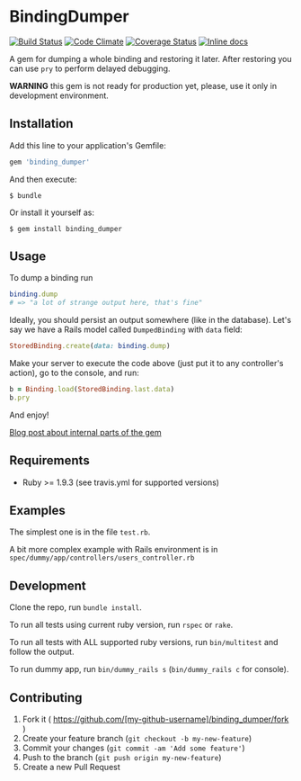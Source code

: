 # BindingDumper

[![Build Status](https://travis-ci.org/iliabylich/binding_dumper.svg?branch=master)](https://travis-ci.org/iliabylich/binding_dumper)
[![Code Climate](https://codeclimate.com/github/iliabylich/binding_dumper/badges/gpa.svg)](https://codeclimate.com/github/iliabylich/binding_dumper)
[![Coverage Status](https://coveralls.io/repos/iliabylich/binding_dumper/badge.svg?branch=master&service=github)](https://coveralls.io/github/iliabylich/binding_dumper?branch=master)
[![Inline docs](http://inch-ci.org/github/iliabylich/binding_dumper.svg?branch=master)](http://inch-ci.org/github/iliabylich/binding_dumper)

A gem for dumping a whole binding and restoring it later. After restoring you can use `pry` to perform delayed debugging.

**WARNING** this gem is not ready for production yet, please, use it only in development environment.

## Installation

Add this line to your application's Gemfile:

```ruby
gem 'binding_dumper'
```

And then execute:

    $ bundle

Or install it yourself as:

    $ gem install binding_dumper

## Usage

To dump a binding run

``` ruby
binding.dump
# => "a lot of strange output here, that's fine"
```

Ideally, you should persist an output somewhere (like in the database). Let's say we have a Rails model called `DumpedBinding` with `data` field:

``` ruby
StoredBinding.create(data: binding.dump)
```

Make your server to execute the code above (just put it to any controller's action), go to the console, and run:
``` ruby
b = Binding.load(StoredBinding.last.data)
b.pry
```

And enjoy!

[Blog post about internal parts of the gem](https://ilyabylich.svbtle.com/saving-execution-context-for-later-debugging)

## Requirements

+ Ruby >= 1.9.3 (see travis.yml for supported versions)

## Examples

The simplest one is in the file `test.rb`.

A bit more complex example with Rails environment is in `spec/dummy/app/controllers/users_controller.rb`

## Development

Clone the repo, run `bundle install`.

To run all tests using current ruby version, run `rspec` or `rake`.

To run all tests with ALL supported ruby versions, run `bin/multitest` and follow the output.

To run dummy app, run `bin/dummy_rails s` (`bin/dummy_rails c` for console).

## Contributing

1. Fork it ( https://github.com/[my-github-username]/binding_dumper/fork )
2. Create your feature branch (`git checkout -b my-new-feature`)
3. Commit your changes (`git commit -am 'Add some feature'`)
4. Push to the branch (`git push origin my-new-feature`)
5. Create a new Pull Request
